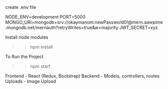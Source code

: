 create .env file

NODE_ENV=development
PORT=5000
MONGO_URI=mongodb+srv://okaymanom:newPassword0!@mern.aawpime.mongodb.net/mernauth?retryWrites=true&w=majority
JWT_SECRET=xyz

Install node modules

>>npm install

To Run the Project

>>npm start


Frontend - React (Redux, Bootstrap)
Backend - Models, controllers, routes
Uploads - Image Upload